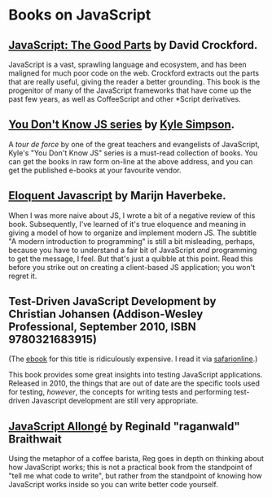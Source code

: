 # Books on JavaScript

## [**JavaScript: The Good Parts**](https://www.goodreads.com/book/show/2998152-javascript) by David Crockford.

JavaScript is a vast, sprawling language and ecosystem, and has been maligned for much poor code on the web. Crockford extracts out the parts that are really useful, giving the reader a better grounding. This book is the progenitor of many of the JavaScript frameworks that have come up the past few years, as well as CoffeeScript and other \*Script derivatives.

## [**You Don't Know JS series**](https://github.com/getify/You-Dont-Know-JS) by [Kyle Simpson](https://github.com/getify).

A _tour de force_ by one of the great teachers and evangelists of JavaScript, Kyle's "You Don't Know JS" series is a must-read collection of books. You can get the books in raw form on-line at the above address, and you can get the published e-books at your favourite vendor.

## [**Eloquent Javascript**](http://eloquentjavascript.net/) by Marijn Haverbeke.

When I was more naive about JS, I wrote a bit of a negative review of this book. Subsequently, I've learned of it's true eloquence and meaning in giving a model of how to organize and implement modern JS. The subtitle "A modern introduction to programming" is still a bit misleading, perhaps, because you have to understand a fair bit of JavaScript _and_ programming to get the message, I feel. But that's just a quibble at this point. Read this before you strike out on creating a client-based JS application; you won't regret it.

## **Test-Driven JavaScript Development** by Christian Johansen \(Addison-Wesley Professional, September 2010, ISBN 9780321683915\)

\(The [ebook](http://www.informit.com/store/test-driven-javascript-development-9780321684042) for this title is ridiculously expensive. I read it via [safarionline](https://learning.oreilly.com/library/view/test-driven-javascript-development/9780321684097/).\)

This book provides some great insights into testing JavaScript applications. Released in 2010, the things that are out of date are the specific tools used for testing, _however_, the concepts for writing tests and performing test-driven Javascript development are still very appropriate.

## [**JavaScript Allongé**](https://leanpub.com/javascriptallongesix) by Reginald "raganwald" Braithwait

Using the metaphor of a coffee barista, Reg goes in depth on thinking about how JavaScript works; this is not a practical book from the standpoint of "tell me what code to write", but rather from the standpoint of knowing how JavaScript works inside so you can write better code yourself.

